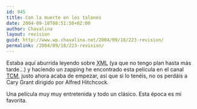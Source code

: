 ```yaml
---
id: 945
title: Con la muerte en los talones
date: 2004-09-18T08:51:50+02:00
author: Chavalina
layout: revision
guid: http://www.wp.chavalina.net/2004/09/18/223-revision/
permalink: /2004/09/18/223-revision/
---
```

Estaba aqu&iacute; aburrida leyendo sobre <acronym title="eXtensible Markup Language">XML</acronym> (ya que no tengo plan hasta más tarde…) y haciendo un zapping he encontrado esta pel&iacute;cula en el canal <a href="http://www.turnerclassicmovies.com/" target="_blank">TCM</a>, justo ahora acaba de empezar, as&iacute; que si lo tenéis, no os perdáis a Cary Grant dirigido por Alfred Hitchcock.

Una pel&iacute;cula muy muy entretenida y todo un clásico. Esta época es mi favorita.